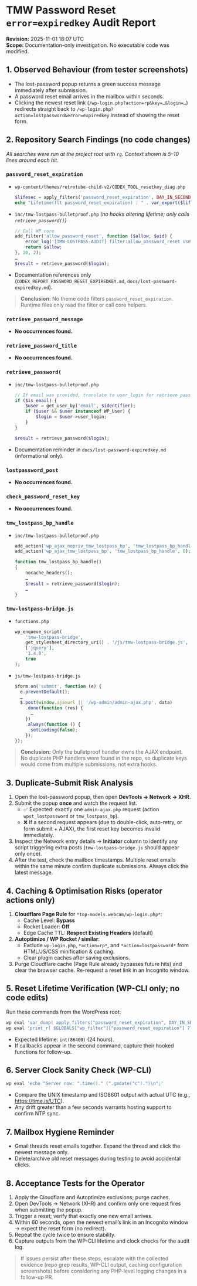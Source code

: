 # TMW Password Reset `error=expiredkey` Audit Report

**Revision:** 2025-11-01 18:07 UTC  
**Scope:** Documentation-only investigation. No executable code was modified.

## 1. Observed Behaviour (from tester screenshots)
- The lost-password popup returns a green success message immediately after submission.
- A password reset email arrives in the mailbox within seconds.
- Clicking the newest reset link (`/wp-login.php?action=rp&key=…&login=…`) redirects straight back to `/wp-login.php?action=lostpassword&error=expiredkey` instead of showing the reset form.

## 2. Repository Search Findings (no code changes)
_All searches were run at the project root with `rg`. Context shown is 5–10 lines around each hit._

### `password_reset_expiration`
- `wp-content/themes/retrotube-child-v2/CODEX_TOOL_resetkey_diag.php`
  ```php
  $lifesec = apply_filters('password_reset_expiration', DAY_IN_SECONDS);
  echo "Lifetime(flt password_reset_expiration) : " . var_export($lifesec, true) . "\n";
  ```
- `inc/tmw-lostpass-bulletproof.php` *(no hooks altering lifetime; only calls `retrieve_password()`)*
  ```php
  // Call WP core
  add_filter('allow_password_reset', function ($allow, $uid) {
      error_log('[TMW-LOSTPASS-AUDIT] filter:allow_password_reset user_id=' . intval($uid) . ' allow=' . var_export($allow, true));
      return $allow;
  }, 10, 2);
  …
  $result = retrieve_password($login);
  ```
- Documentation references only (`CODEX_REPORT_PASSWORD_RESET_EXPIREDKEY.md`, `docs/lost-password-expiredkey.md`).

> **Conclusion:** No theme code filters `password_reset_expiration`. Runtime files only read the filter or call core helpers.

### `retrieve_password_message`
- **No occurrences found.**

### `retrieve_password_title`
- **No occurrences found.**

### `retrieve_password(`
- `inc/tmw-lostpass-bulletproof.php`
  ```php
  // If email was provided, translate to user_login for retrieve_password() compatibility
  if ($is_email) {
      $user = get_user_by('email', $identifier);
      if ($user && $user instanceof WP_User) {
          $login = $user->user_login;
      }
  }

  $result = retrieve_password($login);
  ```
- Documentation reminder in `docs/lost-password-expiredkey.md` (informational only).

### `lostpassword_post`
- **No occurrences found.**

### `check_password_reset_key`
- **No occurrences found.**

### `tmw_lostpass_bp_handle`
- `inc/tmw-lostpass-bulletproof.php`
  ```php
  add_action('wp_ajax_nopriv_tmw_lostpass_bp', 'tmw_lostpass_bp_handle', 0);
  add_action('wp_ajax_tmw_lostpass_bp', 'tmw_lostpass_bp_handle', 0);

  function tmw_lostpass_bp_handle()
  {
      nocache_headers();
      …
      $result = retrieve_password($login);
      …
  }
  ```

### `tmw-lostpass-bridge.js`
- `functions.php`
  ```php
  wp_enqueue_script(
      'tmw-lostpass-bridge',
      get_stylesheet_directory_uri() . '/js/tmw-lostpass-bridge.js',
      ['jquery'],
      '1.4.0',
      true
  );
  ```
- `js/tmw-lostpass-bridge.js`
  ```javascript
  $form.on('submit', function (e) {
    e.preventDefault();
    …
    $.post(window.ajaxurl || '/wp-admin/admin-ajax.php', data)
      .done(function (res) {
        …
      })
      .always(function () {
        setLoading(false);
      });
  });
  ```

> **Conclusion:** Only the bulletproof handler owns the AJAX endpoint. No duplicate PHP handlers were found in the repo, so duplicate keys would come from multiple submissions, not extra hooks.

## 3. Duplicate-Submit Risk Analysis
1. Open the lost-password popup, then open **DevTools → Network → XHR**.
2. Submit the popup **once** and watch the request list.
   - ✅ Expected: exactly one `admin-ajax.php` request (action `wpst_lostpassword` or `tmw_lostpass_bp`).
   - ❌ If a second request appears (due to double-click, auto-retry, or form submit + AJAX), the first reset key becomes invalid immediately.
3. Inspect the Network entry details → **Initiator** column to identify any script triggering extra posts (`tmw-lostpass-bridge.js` should appear only once).
4. After the test, check the mailbox timestamps. Multiple reset emails within the same minute confirm duplicate submissions. Always click the latest message.

## 4. Caching & Optimisation Risks (operator actions only)
1. **Cloudflare Page Rule** for `*top-models.webcam/wp-login.php*`:
   - Cache Level: **Bypass**
   - Rocket Loader: **Off**
   - Edge Cache TTL: **Respect Existing Headers** (default)
2. **Autoptimize / WP Rocket / similar**:
   - Exclude `wp-login.php`, `*action=rp*`, and `*action=lostpassword*` from HTML/JS/CSS minification & caching.
   - Clear plugin caches after saving exclusions.
3. Purge Cloudflare cache (Page Rule already bypasses future hits) and clear the browser cache. Re-request a reset link in an Incognito window.

## 5. Reset Lifetime Verification (WP-CLI only; no code edits)
Run these commands from the WordPress root:
```bash
wp eval 'var_dump( apply_filters("password_reset_expiration", DAY_IN_SECONDS ) );'
wp eval 'print_r( $GLOBALS["wp_filter"]["password_reset_expiration"] ?? [] );'
```
- Expected lifetime: `int(86400)` (24 hours).
- If callbacks appear in the second command, capture their hooked functions for follow-up.

## 6. Server Clock Sanity Check (WP-CLI)
```bash
wp eval 'echo "Server now: ".time()." (".gmdate("c").")\n";'
```
- Compare the UNIX timestamp and ISO8601 output with actual UTC (e.g., https://time.is/UTC).
- Any drift greater than a few seconds warrants hosting support to confirm NTP sync.

## 7. Mailbox Hygiene Reminder
- Gmail threads reset emails together. Expand the thread and click the newest message only.
- Delete/archive old reset messages during testing to avoid accidental clicks.

## 8. Acceptance Tests for the Operator
1. Apply the Cloudflare and Autoptimize exclusions; purge caches.
2. Open DevTools → Network (XHR) and confirm only one request fires when submitting the popup.
3. Trigger a reset; verify that exactly one new email arrives.
4. Within 60 seconds, open the newest email’s link in an Incognito window → expect the reset form (no redirect).
5. Repeat the cycle twice to ensure stability.
6. Capture outputs from the WP-CLI lifetime and clock checks for the audit log.

> If issues persist after these steps, escalate with the collected evidence (repo grep results, WP-CLI output, caching configuration screenshots) before considering any PHP-level logging changes in a follow-up PR.
